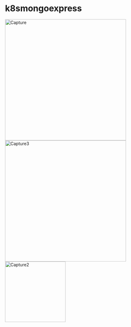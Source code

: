 # k8smongoexpress
<p>

  <img width="400" alt="Capture" src="https://github.com/FrancisNtahimpera/k8smongoexpress/assets/27433619/b3be6acd-3e33-4f53-bb39-e8e15e765e56">
  <img width="400" alt="Capture3" src="https://github.com/FrancisNtahimpera/k8smongoexpress/assets/27433619/154ab230-4083-4ec0-8b7d-b5dbf5ca3922">
<img width="200" alt="Capture2" src="https://github.com/FrancisNtahimpera/k8smongoexpress/assets/27433619/53529cb8-5358-4fa0-bdfe-b720074caef3">

</p>
